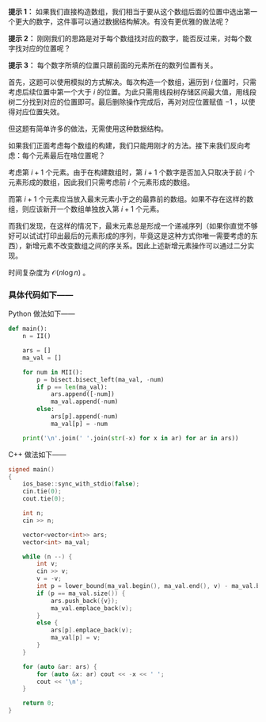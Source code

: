 **提示 1：** 如果我们直接构造数组，我们相当于要从这个数组后面的位置中选出第一个更大的数字，这件事可以通过数据结构解决。有没有更优雅的做法呢？

**提示 2：** 刚刚我们的思路是对于每个数组找对应的数字，能否反过来，对每个数字找对应的位置呢？

**提示 3：** 每个数字所填的位置只跟前面的元素所在的数列位置有关。

首先，这题可以使用模拟的方式解决。每次构造一个数组，遍历到 $i$ 位置时，只需考虑后续位置中第一个大于 $i$ 的位置。为此只需用线段树存储区间最大值，用线段树二分找到对应的位置即可。最后删除操作完成后，再对对应位置赋值 $-1$ ，以使得对应位置失效。

但这题有简单许多的做法，无需使用这种数据结构。

如果我们正面考虑每个数组的构建，我们只能用刚才的方法。接下来我们反向考虑：每个元素最后在啥位置呢？

考虑第 $i+1$ 个元素。由于在构建数组时，第 $i+1$ 个数字是否加入只取决于前 $i$ 个元素形成的数组，因此我们只需考虑前 $i$ 个元素形成的数组。

而第 $i+1$ 个元素应当放入最末元素小于之的最靠前的数组。如果不存在这样的数组，则应该新开一个数组单独放入第 $i+1$ 个元素。

而我们发现，在这样的情况下，最末元素总是形成一个递减序列（如果你直觉不够好可以试试打印出最后的元素形成的序列，毕竟这是这种方式你唯一需要考虑的东西），新增元素不改变数组之间的序关系。因此上述新增元素操作可以通过二分实现。

时间复杂度为 $\mathcal{O}(n\log n)$ 。

### 具体代码如下——

Python 做法如下——

```Python []
def main():
    n = II()

    ars = []
    ma_val = []

    for num in MII():
        p = bisect.bisect_left(ma_val, -num)
        if p == len(ma_val):
            ars.append([-num])
            ma_val.append(-num)
        else:
            ars[p].append(-num)
            ma_val[p] = -num

    print('\n'.join(' '.join(str(-x) for x in ar) for ar in ars))
```

C++ 做法如下——

```cpp []
signed main()
{
    ios_base::sync_with_stdio(false);
    cin.tie(0);
    cout.tie(0);

    int n;
    cin >> n;

    vector<vector<int>> ars;
    vector<int> ma_val;

    while (n --) {
        int v;
        cin >> v;
        v = -v;
        int p = lower_bound(ma_val.begin(), ma_val.end(), v) - ma_val.begin();
        if (p == ma_val.size()) {
            ars.push_back({v});
            ma_val.emplace_back(v);
        }
        else {
            ars[p].emplace_back(v);
            ma_val[p] = v;
        }
    }

    for (auto &ar: ars) {
        for (auto &x: ar) cout << -x << ' ';
        cout << '\n';
    }

    return 0;
}
```
